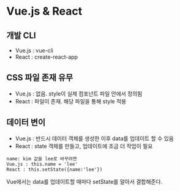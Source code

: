# Vue.js & React

## 개발 CLI

- Vue.js : vue-cli
- React : create-react-app

## CSS 파일 존재 유무

- Vue.js : 없음. style이 실제 컴포넌트 파일 안에서 정의됨
- React : 파일이 존재. 해당 파일을 통해 style 적용

## 데이터 변이

- Vue.js : 반드시 데이터 객체를 생성한 이후 data를 업데이트 할 수 있음
- React : state 객체를 만들고, 업데이트에 조금 더 작업이 필요

```
name: kim 값을 lee로 바꾸려면
Vue.js : this.name = 'lee'
React : this.setState({name:'lee'})
```

Vue에서는 data를 업데이트할 때마다 setState를 알아서 결합해준다.
